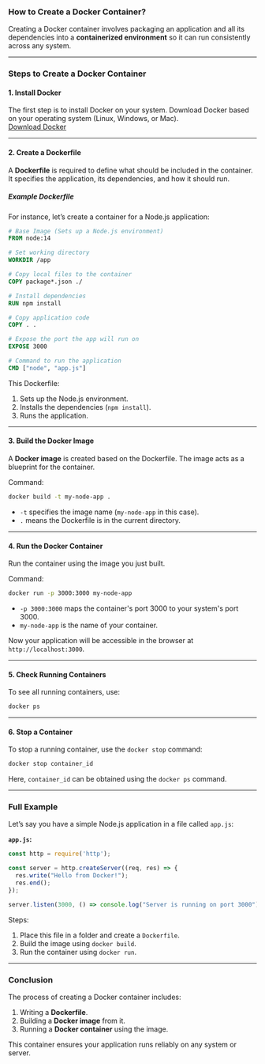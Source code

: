 ### **How to Create a Docker Container?**

Creating a Docker container involves packaging an application and all its dependencies into a **containerized environment** so it can run consistently across any system.

---

### **Steps to Create a Docker Container**

#### 1. **Install Docker**
The first step is to install Docker on your system. Download Docker based on your operating system (Linux, Windows, or Mac).  
[Download Docker](https://www.docker.com/products/docker-desktop)

---

#### 2. **Create a Dockerfile**
A **Dockerfile** is required to define what should be included in the container. It specifies the application, its dependencies, and how it should run.

##### **Example Dockerfile**
For instance, let’s create a container for a Node.js application:

```dockerfile
# Base Image (Sets up a Node.js environment)
FROM node:14

# Set working directory
WORKDIR /app

# Copy local files to the container
COPY package*.json ./

# Install dependencies
RUN npm install

# Copy application code
COPY . .

# Expose the port the app will run on
EXPOSE 3000

# Command to run the application
CMD ["node", "app.js"]
```

This Dockerfile:
1. Sets up the Node.js environment.
2. Installs the dependencies (`npm install`).
3. Runs the application.

---

#### 3. **Build the Docker Image**
A **Docker image** is created based on the Dockerfile. The image acts as a blueprint for the container.

Command:
```bash
docker build -t my-node-app .
```

- `-t` specifies the image name (`my-node-app` in this case).
- `.` means the Dockerfile is in the current directory.

---

#### 4. **Run the Docker Container**
Run the container using the image you just built.

Command:
```bash
docker run -p 3000:3000 my-node-app
```

- `-p 3000:3000` maps the container's port 3000 to your system's port 3000.
- `my-node-app` is the name of your container.

Now your application will be accessible in the browser at `http://localhost:3000`.

---

#### 5. **Check Running Containers**
To see all running containers, use:

```bash
docker ps
```

---

#### 6. **Stop a Container**
To stop a running container, use the `docker stop` command:

```bash
docker stop container_id
```

Here, `container_id` can be obtained using the `docker ps` command.

---

### **Full Example**
Let’s say you have a simple Node.js application in a file called `app.js`:

**`app.js`:**
```javascript
const http = require('http');

const server = http.createServer((req, res) => {
  res.write("Hello from Docker!");
  res.end();
});

server.listen(3000, () => console.log("Server is running on port 3000"));
```

Steps:
1. Place this file in a folder and create a `Dockerfile`.
2. Build the image using `docker build`.
3. Run the container using `docker run`.

---

### **Conclusion**
The process of creating a Docker container includes:
1. Writing a **Dockerfile**.
2. Building a **Docker image** from it.
3. Running a **Docker container** using the image.

This container ensures your application runs reliably on any system or server.